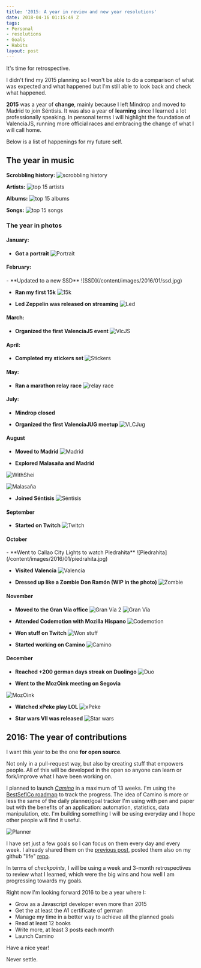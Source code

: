 ```yaml
---
title: '2015: A year in review and new year resolutions'
date: 2018-04-16 01:15:49 Z
tags:
- Personal
- resolutions
- Goals
- Habits
layout: post
---
```


It's time for retrospective.

I didn't find my 2015 planning so I won't be able to do a comparison of what was expected and what happened but I'm still able to look back and check what happened.

**2015** was a year of **change**, mainly because I left Mindrop and moved to Madrid to join Séntisis. It was also a year of **learning** since I learned a lot professionally speaking. In personal terms I will highlight the foundation of ValenciaJS, running more official races and embracing the change of what I will call home.

Below is a list of happenings for my future self.

## The year in music
**Scrobbling history:**
![scrobbling history](/content/images/2016/01/scrobbling.png)

**Artists:**
![top 15 artists](/content/images/2016/01/top-15-artists.png)

**Albums:**
![top 15 albums](/content/images/2016/01/top-15-albums.png)

**Songs:**
![top 15 songs](/content/images/2016/01/top-15-songs.png)

### The year in photos
<p></p>

#### January:
- **Got a portrait**
![Portrait](/content/images/2016/01/portrait.jpg)

#### February:
<p></p>
- **Updated to a new SSD**
![SSD](/content/images/2016/01/ssd.jpg)

- **Ran my first 15k**
![15k](/content/images/2016/01/15k.jpg)

- **Led Zeppelin was released on streaming**
![Led](/content/images/2016/01/led.jpg)

#### March:
- **Organized the first ValenciaJS event**
![VlcJS](/content/images/2016/01/valenciajs.jpg)

#### April:
- **Completed my stickers set**
![Stickers](/content/images/2016/01/stickers.jpg)

#### May:

- **Ran a marathon relay race**
![relay race](/content/images/2016/01/relay.jpg)

#### July:

- **Mindrop closed**

- **Organized the first ValenciaJUG meetup**
![VLCJug](/content/images/2016/01/vlc-jug.jpg)

#### August
- **Moved to Madrid**
![Madrid](/content/images/2016/01/madrid.jpg)

- **Explored Malasaña and Madrid**

![WithShei](/content/images/2016/01/madrid-shei.jpg)

![Malasaña](/content/images/2016/01/malasana.jpg)

- **Joined Séntisis**
![Séntisis](/content/images/2016/01/sentisis.jpg)

#### September
- **Started on Twitch**
![Twitch](/content/images/2016/01/on-twitch.jpg)

#### October
<p></p>
- **Went to Callao City Lights to watch Piedrahita**
![Piedrahita](/content/images/2016/01/piedrahita.jpg)

- **Visited Valencia**
![Valencia](/content/images/2016/01/valencia.jpg)

- **Dressed up like a Zombie Don Ramón (WIP in the photo)**
![Zombie](/content/images/2016/01/ramon-zombie.jpg)

#### November

- **Moved to the Gran Vía office**
![Gran Vía 2](/content/images/2016/01/granvia2.jpg)
![Gran Vía](/content/images/2016/01/gran-via-office.jpg)

- **Attended Codemotion with Mozilla Hispano**
![Codemotion](/content/images/2016/01/codemotion.jpg)

- **Won stuff on Twitch**
![Won stuff](/content/images/2016/01/twitch-won.jpg)

- **Started working on Camino**
![Camino](/content/images/2016/01/camino.jpg)

#### December

- **Reached +200 german days streak on Duolingo**
![Duo](/content/images/2016/01/duo.jpg)

- **Went to the MozOink meeting on Segovia**

![MozOink](http://cl.ly/3t1013123n3W/Image%202016-01-17%20at%2012.13.27%20a.%20m..png)

- **Watched xPeke play LOL**
![xPeke](/content/images/2016/01/xpeke.jpg)

- **Star wars VII was released**
![Star wars](/content/images/2016/01/star-wars.jpg)


## 2016: The year of contributions

I want this year to be the one **for open source**.

Not only in a pull-request way, but also by creating stuff that empowers people. All of this will be developed in the open so anyone can learn or fork/improve what I have been working on.

I planned to launch *[Camino](https://github.com/fjaguero/camino)* in a maximum of 13 weeks. I'm using the [BestSeflCo roadmap](http://bestself.co/products/13-week-wall-calendar) to track the progress. The idea of Camino is more or less the same of the daily planner/goal tracker I'm using with pen and paper but with the benefits of an application: automation, statistics, data manipulation, etc. I'm building something I will be using everyday and I hope other people will find it useful.

![Planner](http://cl.ly/321z2s2B1a1V/13week.png)

I have set just a few goals so I can focus on them every day and every week. I already shared them on the [previous post](http://blog.fjaguero.com/sharing-my-life-goals-on-github/), posted them also on my github "life" [repo](https://github.com/fjaguero/life).

In terms of *checkpoints*, I will be using a week and 3-month retrospectives to review what I learned, which were the big wins and how well I am progressing towards my goals.

Right now I'm looking forward 2016 to be a year where I:

* Grow as a Javascript developer even more than 2015
* Get the at least the A1 certificate of german
* Manage my time in a better way to achieve all the planned goals 
* Read at least 12 books
* Write more, at least 3 posts each month
* Launch Camino

Have a nice year!

Never settle.

